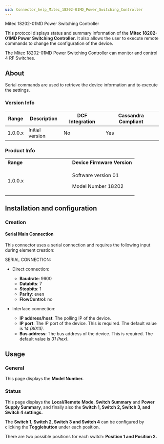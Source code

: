 ```yaml
---
uid: Connector_help_Mitec_18202-01MD_Power_Switching_Controller
---
```


Mitec 18202-01MD Power Switching Controller

This protocol displays status and summary information of the **Mitec 18202-01MD Power Switching Controller**. It also allows the user to execute remote commands to change the configuration of the device.

The Mitec 18202-01MD Power Switching Controller can monitor and control 4 RF Switches.

## About

Serial commands are used to retrieve the device information and to execute the settings.

### Version Info

| **Range** | **Description** | **DCF Integration** | **Cassandra Compliant** |
|------------------|-----------------|---------------------|-------------------------|
| 1.0.0.x          | Initial version | No                  | Yes                     |

### Product Info

<table>
<colgroup>
<col style="width: 50%" />
<col style="width: 50%" />
</colgroup>
<tbody>
<tr class="odd">
<td><strong>Range</strong></td>
<td><strong>Device Firmware Version</strong></td>
</tr>
<tr class="even">
<td>1.0.0.x</td>
<td><p>Software version 01</p>
<p>Model Number 18202</p></td>
</tr>
</tbody>
</table>

## Installation and configuration

### Creation

#### Serial Main Connection

This connector uses a serial connection and requires the following input during element creation:

SERIAL CONNECTION:

- Direct connection:

  - **Baudrate**: 9600
  - **Databits**: 7
  - **Stopbits**: 1
  - **Parity**: even
  - **FlowControl**: no

- Interface connection:

  - **IP address/host**: The polling IP of the device.
  - **IP port**: The IP port of the device. This is required. The default value is *14* *(8013)*.
  - **Bus address**: The bus address of the device. This is required. The default value is *31 (hex)*.

## Usage

### General

This page displays the **Model Number.**

### Status

This page displays the **Local/Remote** **Mode**, **Switch** **Summary** and **Power Supply Summary**, and finally also the **Switch 1, Switch 2, Switch 3, and Switch 4 settings.**

The **Switch 1, Switch 2, Switch 3 and Switch 4** can be configured by clicking the **Togglebutton** under each position.

There are two possible positions for each switch: **Position 1 and Position 2.**
